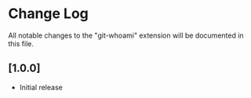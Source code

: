# Change Log

All notable changes to the "git-whoami" extension will be documented in this file.

## [1.0.0]

-   Initial release
